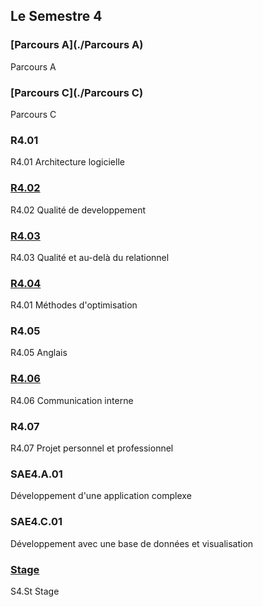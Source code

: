 ## Le Semestre 4


### [Parcours A](./Parcours A)
Parcours A

### [Parcours C](./Parcours C)
Parcours C

### R4.01
R4.01 Architecture logicielle

### [R4.02](./R4.02)
R4.02 Qualité de developpement

### [R4.03](./R4.03)
R4.03 Qualité et au-delà du relationnel

### [R4.04](./R4.04)
R4.01 Méthodes d'optimisation

### R4.05
R4.05 Anglais

### [R4.06](./R4.06)
R4.06 Communication interne

### R4.07
R4.07 Projet personnel et professionnel

### SAE4.A.01
Développement d'une application complexe

### SAE4.C.01
Développement avec une base de données et visualisation

### [Stage](./Stage)
S4.St Stage

